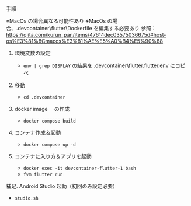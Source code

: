 手順

※MacOs の場合異なる可能性あり
※MacOs の場合、.devcontainer\flutter\Dockerfile を編集する必要あり
参照：https://qiita.com/kurun_pan/items/47614dec03575036675d#host-os%E3%81%8Cmacos%E3%81%AE%E5%A0%B4%E5%90%88

1. 環境変数の設定

   - `env | grep DISPLAY` の結果を .devcontainer\flutter\.flutter.env にコピペ

2. 移動

   - `cd .devcontainer`

3. docker image 　の作成

   - `docker compose build`

4. コンテナ作成＆起動

   - `docker compose up -d`

5. コンテナに入り方＆アプリを起動

   - `docker exec -it devcontainer-flutter-1 bash`
   - `fvm flutter run`

補足. Android Studio 起動（初回のみ設定必要）

- `studio.sh`
